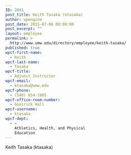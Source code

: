 ```yaml
---
ID: 2041
post_title: Keith Tasaka (ktasaka)
author: wpengine
post_date: 2015-07-06 08:00:00
post_excerpt: ""
layout: employee
permalink: >
  http://www.umw.edu/directory/employee/keith-tasaka/
published: true
wpcf-first-name:
  - Keith
wpcf-last-name:
  - Tasaka
wpcf-title:
  - Adjunct Instructor
wpcf-email:
  - ktasaka@umw.edu
wpcf-phone:
  - (540) 654-1885
wpcf-office-room-number:
  - Goolrick Hall
wpcf-username:
  - ktasaka
wpcf-dept:
  - >
    Athletics, Health, and Physical
    Education
---
```

Keith Tasaka (ktasaka)
